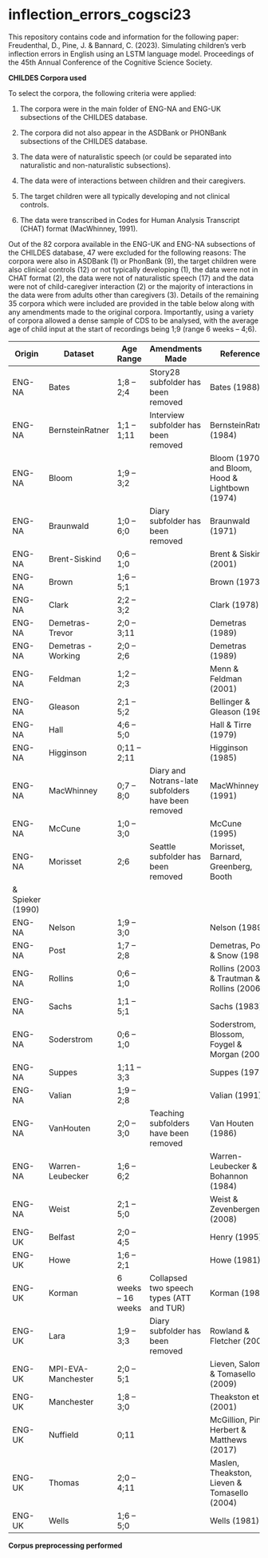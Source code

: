 # inflection_errors_cogsci23
This repository contains code and information for the following paper: Freudenthal, D., Pine, J. &amp; Bannard, C. (2023). Simulating children’s verb inflection errors in English using an LSTM language model. Proceedings of the 45th Annual Conference of the Cognitive Science Society. 

**CHILDES Corpora used**

To select the corpora, the following criteria were applied:

1.	The corpora were in the main folder of ENG-NA and ENG-UK subsections of the CHILDES database.

2.	The corpora did not also appear in the ASDBank or PHONBank subsections of the CHILDES database. 

3.	The data were of naturalistic speech (or could be separated into naturalistic and non-naturalistic subsections). 

4.	The data were of interactions between children and their caregivers. 

5.	The target children were all typically developing and not clinical controls. 

6.	The data were transcribed in Codes for Human Analysis Transcript (CHAT) format (MacWhinney, 1991). 

Out of the 82 corpora available in the ENG-UK and ENG-NA subsections of the CHILDES database, 47 were excluded for the following reasons: The corpora were also in ASDBank (1) or PhonBank (9), the target children were also clinical controls (12) or not typically developing (1), the data were not in CHAT format (2), the data were not of naturalistic speech (17) and the data were not of child-caregiver interaction (2) or the majority of interactions in the data were from adults other than caregivers (3). Details of the remaining 35 corpora which were included are provided in the table below along with any amendments made to the original corpora. Importantly, using a variety of corpora allowed a dense sample of CDS to be analysed, with the average age of child input at the start of recordings being 1;9 (range 6 weeks – 4;6).

|Origin|Dataset|Age Range|Amendments Made|Reference|  
|---|---|---|---|---|  
|ENG-NA|Bates|1;8 – 2;4|Story28 subfolder has been removed|Bates (1988)|  
|ENG-NA|BernsteinRatner|1;1 – 1;11|Interview subfolder has been removed|BernsteinRatner (1984)|  
|ENG-NA|Bloom|1;9 – 3;2||Bloom (1970) and Bloom, Hood & Lightbown (1974)|  
|ENG-NA|Braunwald|1;0 – 6;0 |Diary subfolder has been removed|Braunwald (1971)|  
|ENG-NA|Brent-Siskind|0;6 – 1;0||Brent & Siskind (2001)|  
|ENG-NA|Brown|1;6 – 5;1||Brown (1973)|  
|ENG-NA|Clark|2;2 – 3;2 ||Clark (1978)|  
|ENG-NA|Demetras-Trevor|2;0 – 3;11||Demetras (1989)|  
|ENG-NA|Demetras - Working|2;0 – 2;6||Demetras (1989)|  
|ENG-NA|Feldman|1;2 – 2;3||Menn & Feldman (2001)|  
|ENG-NA|Gleason|2;1 – 5;2||Bellinger & Gleason (1982)|  
|ENG-NA|Hall|4;6 – 5;0||Hall & Tirre (1979) |  
|ENG-NA|Higginson|0;11 – 2;11||Higginson (1985)|  
|ENG-NA|MacWhinney|0;7 – 8;0|Diary and Notrans-late subfolders have been removed|MacWhinney (1991)|  
|ENG-NA|McCune|1;0 – 3;0||McCune (1995)|  
|ENG-NA|Morisset|2;6|Seattle subfolder has been removed|Morisset, Barnard, Greenberg, Booth |  
|& Spieker (1990)|  
|ENG-NA|Nelson|1;9 – 3;0||Nelson (1989)|  
|ENG-NA|Post|1;7 – 2;8||Demetras, Post & Snow (1986)|  
|ENG-NA|Rollins|0;6 – 1;0||Rollins (2003) & Trautman & Rollins (2006)|  
|ENG-NA|Sachs|1;1 – 5;1||Sachs (1983)|  
|ENG-NA|Soderstrom|0;6 – 1;0||Soderstrom, Blossom, Foygel & Morgan (2008)|  
|ENG-NA|Suppes|1;11 – 3;3||Suppes (1974)|  
|ENG-NA|Valian|1;9 – 2;8||Valian (1991)|  
|ENG-NA|VanHouten|2;0 – 3;0|Teaching subfolders have been removed|Van Houten (1986)|  
|ENG-NA|Warren-Leubecker|1;6 – 6;2||Warren-Leubecker & Bohannon (1984) |  
|ENG-NA|Weist|2;1 – 5;0||Weist & Zevenbergen (2008) |  
|ENG-UK|Belfast|2;0 – 4;5||Henry (1995)|  
|ENG-UK|Howe|1;6 – 2;1||Howe (1981)|  
|ENG-UK|Korman|6 weeks – 16 weeks|Collapsed two speech types (ATT and TUR)|Korman (1984)|  
|ENG-UK|Lara|1;9 – 3;3 |Diary subfolder has been removed|Rowland & Fletcher (2006) |  
|ENG-UK|MPI-EVA-Manchester|2;0 – 5;1||Lieven, Salomo & Tomasello (2009) |  
|ENG-UK|Manchester|1;8 – 3;0||Theakston et al (2001)|  
|ENG-UK|Nuffield|0;11||McGillion, Pine, Herbert & Matthews (2017)|  
|ENG-UK|Thomas|2;0 – 4;11 ||Maslen, Theakston, Lieven & Tomasello (2004)|  
|ENG-UK|Wells|1;6 – 5;0||Wells (1981)|  

**Corpus preprocessing performed**
